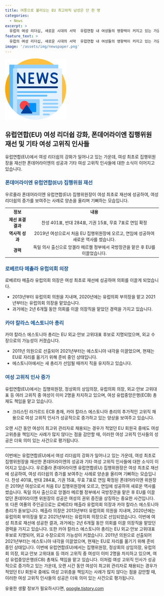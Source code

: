 ```yaml
---
title: 여풍으로 불러오는 EU 최고위직 남성은 단 한 명
categories:
  - News
excerpt: >
  유럽의 여성 리더십, 새로운 시대의 서막  유럽연합 내 여성들의 영향력이 커지고 있는 가운데, 폰데어라이엔 집행위원장을 비롯한 여성들의 성공이 주목받고 있다. 폰데어라이엔 위원장은 여성 최초로 재선에 성공하며 새 역사를 썼고, 로베르타 메촐라 유럽의회 의장과 카야 칼라스 에스토니아 총리도 여성 최초로 선출되었다. 또한, 유럽중앙은행(ECB) 총재 역시 여성으로, 유럽의 여성 리더들의 영향력은 점차 커지고 있는 추세이다.
feature_text: >
  유럽의 여성 리더십, 새로운 시대의 서막  유럽연합 내 여성들의 영향력이 커지고 있는 가운데, 폰데어라이엔 집행위원장을 비롯한 여성들의 성공이 주목받고 있다. 폰데어라이엔 위원장은 여성 최초로 재선에 성공하며 새 역사를 썼고, 로베르타 메촐라 유럽의회 의장과 카야 칼라스 에스토니아 총리도 여성 최초로 선출되었다. 또한, 유럽중앙은행(ECB) 총재 역시 여성으로, 유럽의 여성 리더들의 영향력은 점차 커지고 있는 추세이다.
image: '/assets/img/newspaper.png'
---
```


<p><img src="/assets/img/newspaper.png" alt="kimp 속보" /></p>

<h2 data-ke-size="size26">유럽연합(EU) 여성 리더쉽 강화, 폰데어라이엔 집행위원 재선 및 기타 여성 고위직 인사들</h2>

<p data-ke-size="size16">유럽연합(EU)에서 여성 리더쉽의 강화가 일어나고 있는 가운데, 여성 최초로 집행위원장을 재선한 폰데어라이엔의 성공과 기타 여성 고위직 인사들에 대한 소식이 이어지고 있습니다.</p>

<h3><b><span style="color: #1a5490;">폰데어라이엔 유럽연합(EU) 집행위원 재선</span></b></h3>

<p data-ke-size="size16">우르줄라 폰데어라이엔 유럽연합(EU) 집행위원장이 여성 최초로 재선에 성공하여, 여성 리더쉽의 증가를 보여주는 사례로 양손을 올리며 기뻐하는 모습입니다.</p>

<table>
    <tr>
        <td style="text-align: center; height: 17px;"><b>정보</b></td>
        <td style="text-align: center; height: 17px;"><b>내용</b></td>
    </tr>
    <tr>
        <td style="text-align: center; height: 17px;"><b>재선 표결 결과</b></td>
        <td style="text-align: center; height: 17px;">찬성 401표, 반대 284표, 기권 15표, 무효 7표로 연임 확정</td>
    </tr>
    <tr>
        <td style="text-align: center; height: 17px;"><b>역사적 성과</b></td>
        <td style="text-align: center; height: 17px;">2019년 여성으로서 처음 EU 집행위원장에 오르고, 연임에 성공하여 새로운 역사를 썼습니다.</td>
    </tr>
    <tr>
        <td style="text-align: center; height: 17px;"><b>경력</b></td>
        <td style="text-align: center; height: 17px;">독일 의사 출신으로 앙겔라 메르켈 정부에서 국방장관을 맡은 후 EU를 이끌었습니다.</td>
    </tr>
</table>

<h3><b><span style="color: #1a5490;">로베르타 메촐라 유럽의회 의장</span></b></h3>

<p data-ke-size="size16">로베르타 메촐라 유럽의회 의장은 여성 최초로 재선에 성공하여 의회를 이끌게 되었습니다.</p>

<ul>
    <li>2013년부터 유럽의회 의원을 지내며, 2020년에는 유럽의회 부의장을 맡고 2021년부터는 유럽의회 의장을 맡았습니다.</li>
    <li>과거에는 2년 6개월 동안 의회를 이끌 의장직을 맡았던 경력을 가지고 있습니다.</li>
</ul>

<h3><b><span style="color: #1a5490;">카야 칼라스 에스토니아 총리</span></b></h3>

<p data-ke-size="size16">카야 칼라스 에스토니아 총리는 EU 외교·안보 고위대표 후보로 지명되었으며, 외교 수장으로의 가능성이 커졌습니다.</p>

<ul>
    <li>2011년 의원으로 선출되어 2021년부터는 에스토니아 내각을 이끌었으며, 현재는 EU로 자리를 옮기기 위해 준비 중인 상태입니다.</li>
    <li>에스토니아에서는 새 총리가 선임될 때까지 직을 유지하고 있습니다.</li>
</ul>

<h3><b><span style="color: #1a5490;">여성 고위직 인사 증가</span></b></h3>

<p data-ke-size="size16">유럽연합(EU)에서는 집행위원장, 정상회의 상임의장, 유럽의회 의장, 외교·안보 고위대표 등 여러 고위직 중 여성이 이미 2명을 차지하고 있으며, 여성 유럽중앙은행(ECB) 총재도 책임을 맡고 있습니다.</p>

<ul>
    <li>크리스틴 라가르드 ECB 총재, 카야 칼라스 에스토니아 총리의 추가적인 고위직 채용으로 여성 고위직 인사가 성공적으로 증가하고 있는 양상을 보여주고 있습니다.</li>
</ul>

<p data-ke-size="size16">오랜 시간 동안 여성이 최고위 관리자로 채용되는 경우가 적었던 EU 회원국 중에도 여성 고위층을 책임지는 사례가 많지 않다는 점을 감안할 때, 이러한 여성 고위직 인사들의 성공은 더욱 의미 있는 사건으로 평가됩니다.</p>

<hr>

<p data-ke-size="size16">이번에는 유럽연합(EU)에서 여성 리더쉽의 강화가 일어나고 있는 가운데, 여성 최초로 집행위원장을 재선한 폰데어라이엔의 성공과 기타 여성 고위직 인사들에 대한 소식이 이어지고 있습니다. 우르줄라 폰데어라이엔 유럽연합(EU) 집행위원장은 여성 최초로 재선에 성공하여, 여성 리더쉽의 증가를 보여주는 사례로 양손을 올리며 기뻐하는 모습입니다. 찬성 401표, 반대 284표, 기권 15표, 무효 7표로 연임 확정된 폰데어라이엔 위원장은 2019년 여성으로서 처음 EU 집행위원장에 오르고, 연임에 성공하여 새로운 역사를 썼습니다. 독일 의사 출신으로 앙겔라 메르켈 정부에서 국방장관을 맡은 후 EU를 이끌었던 폰데어라이엔 위원장의 성공은 여성의 권위 증진을 상징하는 중요한 사건입니다. 또 다른 여풍의 주인공으로는 로베르타 메촐라 유럽의회 의장과 카야 칼라스 에스토니아 총리가 돋보입니다. 메촐라 의장은 2013년부터 유럽의회 의원을 지내며, 2020년에는 유럽의회 부의장을 맡고 2021년부터는 유럽의회 의장으로 선임되었습니다. 이번에 여성 최초로 재선에 성공한 결과, 과거에는 2년 6개월 동안 의회를 이끌 의장직을 맡았던 경력을 가지고 있습니다. 또한 카야 칼라스 에스토니아 총리는 EU 외교·안보 고위대표 후보로 지명되어, 외교 수장으로의 가능성이 커졌습니다. 2011년 의원으로 선출되어 2021년부터는 에스토니아 내각을 이끌었으며, 현재는 EU로 자리를 옮기기 위해 준비 중인 상태입니다. 이번에 유럽연합(EU)에서는 집행위원장, 정상회의 상임의장, 유럽의회 의장, 외교·안보 고위대표 등 여러 고위직 중 여성이 이미 2명을 차지하고 있으며, 여성 유럽중앙은행(ECB) 총재도 책임을 맡고 있습니다. 이처럼 여성 고위직 인사가 성공적으로 증가하고 있는 가운데, 오랜 시간 동안 여성이 최고위 관리자로 채용되는 경우가 적었던 EU 회원국 중에도 여성 고위층을 책임지는 사례가 많지 않다는 점을 감안할 때, 이러한 여성 고위직 인사들의 성공은 더욱 의미 있는 사건으로 평가됩니다.</p>
유용한 생활 정보가 필요하시다면, <a href="https://qoogle.tistory.com" rel="dofollow">qoogle.tistory.com</a>


